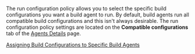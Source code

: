 [//]: # (title: Run Configuration Policy)
[//]: # (auxiliary-id: Run Configuration Policy)
The run configuration policy allows you to select the specific build configurations you want a build agent to run. By default, build agents run all compatible build configurations and this isn't always desirable. The run configuration policy settings are located on the __Compatible configurations__ tab of the [Agents Details](viewing-build-agent-details.md) page.

<seealso>
        <category ref="admin-guide">
            <a href="assigning-build-configurations-to-specific-build-agents.md">Assigning Build Configurations to Specific Build Agents</a>
        </category>
</seealso>
